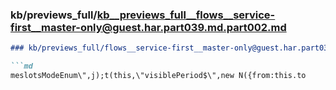 ### kb/previews_full/kb__previews_full__flows__service-first__master-only@guest.har.part039.md.part002.md

```md
### kb/previews_full/flows__service-first__master-only@guest.har.part039.md (part 002)

```md
meslotsModeEnum\",j);t(this,\"visiblePeriod$\",new N({from:this.to
```

```

```
